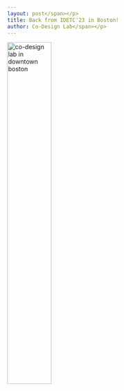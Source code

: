 ```yaml
---
layout: post</span></p>
title: Back from IDETC'23 in Boston!
author: Co-Design Lab</span></p>
---
```


<img src="https://github.com/kgl-research/kgl-research.github.io/assets/17438610/b8526666-881f-43ab-a269-099e713b5014" alt="co-design lab in downtown boston" width="45%">


